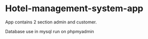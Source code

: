 # Hotel-management-system-app
 App contains 2 section admin and customer.
 
 Database use in mysql run on phpmyadmin
